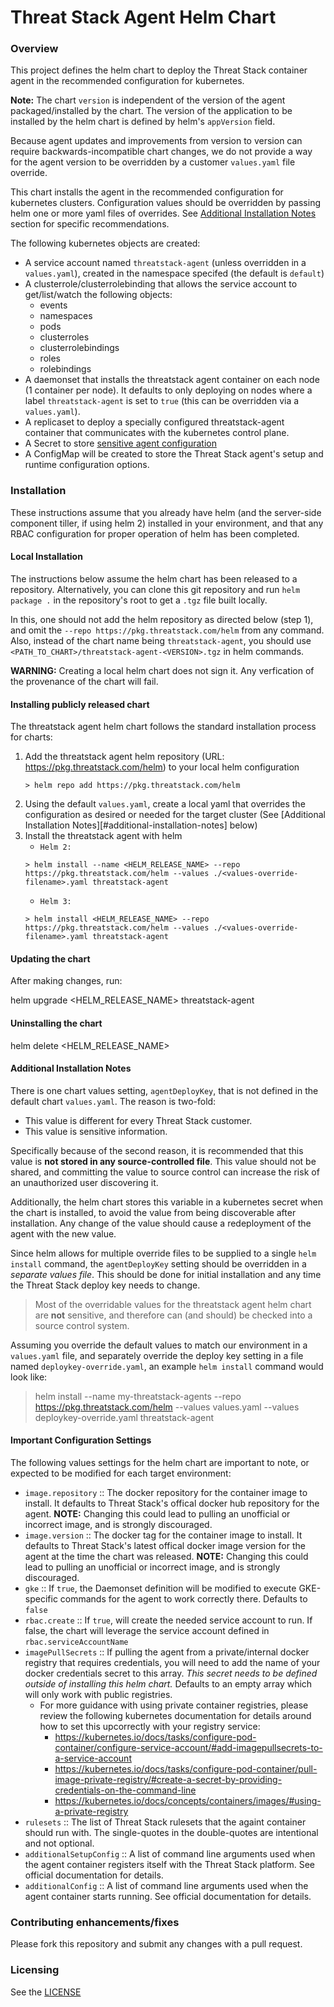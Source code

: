 Threat Stack Agent Helm Chart
=============================

### Overview

This project defines the helm chart to deploy the Threat Stack container agent in the recommended configuration for kubernetes.

>>>
**Note:** The chart `version` is independent of the version of the agent packaged/installed by the chart. The version of the application to be installed by the helm chart is defined by helm's `appVersion` field.

Because agent updates and improvements from version to version can require backwards-incompatible chart changes, we do not provide a way for the agent version to be overridden by a customer `values.yaml` file override.
>>>

This chart installs the agent in the recommended configuration for kubernetes clusters. Configuration values should be overridden by passing helm one or more yaml files of overrides. See [Additional Installation Notes](#additional-installation-notes) section for specific recommendations.

The following kubernetes objects are created:

* A service account named `threatstack-agent` (unless overridden in a `values.yaml`), created in the namespace specifed (the default is `default`)
* A clusterrole/clusterrolebinding that allows the service account to get/list/watch the following objects:
  * events
  * namespaces
  * pods
  * clusterroles
  * clusterrolebindings
  * roles
  * rolebindings
* A daemonset that installs the threatstack agent container on each node (1 container per node). It defaults to only deploying on nodes where a label `threatstack-agent` is set to `true` (this can be overridden via a `values.yaml`).
* A replicaset to deploy a specially configured threatstack-agent container that communicates with the kubernetes control plane.
* A Secret to store [sensitive agent configuration](#additional-installation-notes)
* A ConfigMap will be created to store the Threat Stack agent's setup and runtime configuration options.

### Installation

>>>
These instructions assume that you already have helm (and the server-side component tiller, if using helm 2) installed in your environment, and that any RBAC configuration for proper operation of helm has been completed.
>>>

#### Local Installation
The instructions below assume the helm chart has been released to a repository. Alternatively, you can clone this git repository and run `helm package .` in the repository's root to get a `.tgz` file built locally. 

In this, one should not add the helm repository as directed below (step 1), and omit the `--repo https://pkg.threatstack.com/helm` from any command. Also, instead of the chart name being `threatstack-agent`, you should use `<PATH_TO_CHART>/threatstack-agent-<VERSION>.tgz` in helm commands.

>>>
**WARNING:** Creating a local helm chart does not sign it. Any verfication of the provenance of the chart will fail.
>>>

#### Installing publicly released chart

The threatstack agent helm chart follows the standard installation process for charts:

1. Add the threatstack agent helm repository (URL: https://pkg.threatstack.com/helm) to your local helm configuration
   ```shell
   > helm repo add https://pkg.threatstack.com/helm
   ```
1. Using the default `values.yaml`, create a local yaml that overrides the configuration as desired or needed for the target cluster (See [Additional Installation Notes][#additional-installation-notes] below)
1. Install the threatstack agent with helm
    * `Helm 2:`
   ```shell
   > helm install --name <HELM_RELEASE_NAME> --repo https://pkg.threatstack.com/helm --values ./<values-override-filename>.yaml threatstack-agent
   ```
    * `Helm 3:`
   ```shell
   > helm install <HELM_RELEASE_NAME> --repo https://pkg.threatstack.com/helm --values ./<values-override-filename>.yaml threatstack-agent
   ```

#### Updating the chart

After making changes, run:

helm upgrade <HELM_RELEASE_NAME> threatstack-agent

#### Uninstalling the chart

helm delete <HELM_RELEASE_NAME>

#### Additional Installation Notes

There is one chart values setting, `agentDeployKey`, that is not defined in the default chart `values.yaml`. The reason is two-fold:

* This value is different for every Threat Stack customer.
* This value is sensitive information.

Specifically because of the second reason, it is recommended that this value is **not stored in any source-controlled file**. This value should not be shared, and committing the value to source control can increase the risk of an unauthorized user discovering it.

Additionally, the helm chart stores this variable in a kubernetes secret when the chart is installed, to avoid the value from being discoverable after installation. Any change of the value should cause a redeployment of the agent with the new value.

Since helm allows for multiple override files to be supplied to a single `helm install` command, the `agentDeployKey` setting should be overridden in a _separate values file_. This should be done for initial installation and any time the Threat Stack deploy key needs to change.

> Most of the overridable values for the threatstack agent helm chart are **not** sensitive, and therefore can (and should) be checked into a source control system.

Assuming you override the default values to match our environment in a `values.yaml` file, and separately override the deploy key setting in a file named `deploykey-override.yaml`, an example `helm install` command would look like:

> helm install --name my-threatstack-agents --repo https://pkg.threatstack.com/helm --values values.yaml --values deploykey-override.yaml threatstack-agent

#### Important Configuration Settings

The following values settings for the helm chart are important to note, or expected to be modified for each target environment:

* `image.repository`      :: The docker repository for the container image to install. It defaults to Threat Stack's offical docker hub repository for the agent. **NOTE:** Changing this could lead to pulling an unofficial or incorrect image, and is strongly discouraged.
* `image.version`         :: The docker tag for the container image to install. It defaults to Threat Stack's latest offical docker image version for the agent at the time the chart was released. **NOTE:** Changing this could lead to pulling an unofficial or incorrect image, and is strongly discouraged.
* `gke`           :: If `true`, the Daemonset definition will be modified to execute GKE-specific commands for the agent to work correctly there. Defaults to `false`
* `rbac.create`           :: If `true`, will create the needed service account to run. If false, the chart will leverage the service account defined in `rbac.serviceAccountName`
* `imagePullSecrets`      :: If pulling the agent from a private/internal docker registry that requires credentials, you will need to add the name of your docker credentials secret to this array. *This secret needs to be defined outside of installing this helm chart.* Defaults to an empty array which will only work with public registries.
    * For more guidance with using private container registries, please review the following kubernetes documentation for details around how to set this upcorrectly with your registry service:
        * https://kubernetes.io/docs/tasks/configure-pod-container/configure-service-account/#add-imagepullsecrets-to-a-service-account
        * https://kubernetes.io/docs/tasks/configure-pod-container/pull-image-private-registry/#create-a-secret-by-providing-credentials-on-the-command-line
        * https://kubernetes.io/docs/concepts/containers/images/#using-a-private-registry
* `rulesets`              :: The list of Threat Stack rulesets that the againt container should run with. The single-quotes in the double-quotes are intentional and not optional.
* `additionalSetupConfig` :: A list of command line arguments used when the agent container registers itself with the Threat Stack platform. See official documentation for details.
* `additionalConfig`      :: A list of command line arguments used when the agent container starts running. See official documentation for details.

### Contributing enhancements/fixes

Please fork this repository and submit any changes with a pull request.

### Licensing

See the [LICENSE](LICENSE)
